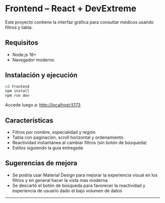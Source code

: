 # Frontend – React + DevExtreme 

Este proyecto contiene la interfaz gráfica para consultar médicos usando filtros y tabla.

## Requisitos

- Node.js 18+
- Navegador moderno

## Instalación y ejecución

```bash
cd frontend
npm install
npm run dev
```

Accede luego a: [http://localhost:5173](http://localhost:5173)

## Características

- Filtros por nombre, especialidad y región
- Tabla con paginación, scroll horizontal y ordenamiento
- Reactividad instantánea al cambiar filtros (sin botón de búsqueda)
- Estilos siguiendo la guia entregada

## Sugerencias de mejora

- Se podría usar Material Design para mejorar la experiencia visual en los filtros y en general hacer la vista mas moderna
- Se descartó el botón de búsqueda para favorecer la reactividad y experiencia de usuario dado el bajo volumen de datos

---
